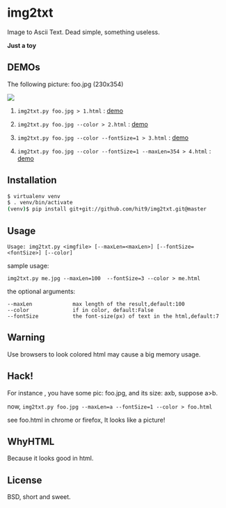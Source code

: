 img2txt
=======

Image to Ascii Text. Dead simple, something useless.

**Just a toy**

DEMOs
-----

The following picture: foo.jpg (230x354)

![](http://hit9.github.io/img2txt/foo.jpg)

1. `img2txt.py foo.jpg > 1.html` : [demo](http://hit9.github.io/img2txt/1.html)

1. `img2txt.py foo.jpg --color > 2.html` : [demo](http://hit9.github.io/img2txt/2.html)

1. `img2txt.py foo.jpg --color --fontSize=1 > 3.html`  : [demo](http://hit9.github.io/img2txt/3.html)

1. `img2txt.py foo.jpg --color --fontSize=1 --maxLen=354 > 4.html` : [demo](http://hit9.github.io/img2txt/4.html)
    
Installation
------------

```bash
$ virtualenv venv
$ . venv/bin/activate
(venv)$ pip install git+git://github.com/hit9/img2txt.git@master
```

Usage
-----

    Usage: img2txt.py <imgfile> [--maxLen=<maxLen>] [--fontSize=<fontSize>] [--color]

sample usage:

    img2txt.py me.jpg --maxLen=100  --fontSize=3 --color > me.html

the optional arguments:

    --maxLen             max length of the result,default:100
    --color              if in color, default:False
    --fontSize           the font-size(px) of text in the html,default:7

Warning
-------

Use browsers to look colored html may cause a big memory usage.

Hack!
-----

For instance , you have some pic: foo.jpg, and its size: axb, suppose a>b.

now, ``img2txt.py foo.jpg --maxLen=a --fontSize=1 --color > foo.html``

see foo.html in chrome or firefox, It looks like a picture!

WhyHTML
-------

Because it looks good in html.

License
-------

BSD,  short and sweet.
